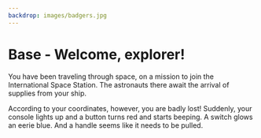 ```yaml
---
backdrop: images/badgers.jpg
---
```


# Base - Welcome, explorer!

You have been traveling through space, on a mission to join the International Space Station. The astronauts there await the arrival of supplies from your ship.

According to your coordinates, however, you are badly lost! Suddenly, your console lights up and a button turns red and starts beeping. A switch glows an eerie blue. And a handle seems like it needs to be pulled.

<Page url="/rocket/en/1a" instructions="" action="Press the button" condition="none" />

<Page url="/rocket/en/2a" instructions="" action="Flip the blue switch" condition="none" />
<Page url="/rocket/en/3a" instructions="" action="Pull the handle" condition="none" />
